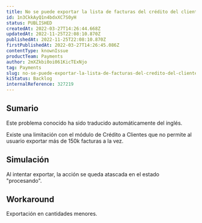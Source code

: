 ```yaml
---
title: No se puede exportar la lista de facturas del crédito del cliente
id: 1n3CkkAyQ1n4bdxXC7S0yH
status: PUBLISHED
createdAt: 2022-03-27T14:26:44.668Z
updatedAt: 2022-11-25T22:08:10.870Z
publishedAt: 2022-11-25T22:08:10.870Z
firstPublishedAt: 2022-03-27T14:26:45.086Z
contentType: knownIssue
productTeam: Payments
author: 2mXZkbi0oi061KicTExNjo
tag: Payments
slug: no-se-puede-exportar-la-lista-de-facturas-del-credito-del-cliente
kiStatus: Backlog
internalReference: 327219
---
```


## Sumario

<div class="alert alert-info">
  <p>Este problema conocido ha sido traducido automáticamente del inglés.</p>
</div>


Existe una limitación con el módulo de Crédito a Clientes que no permite al usuario exportar más de 150k facturas a la vez.



## Simulación


Al intentar exportar, la acción se queda atascada en el estado "procesando".



## Workaround


Exportación en cantidades menores.

